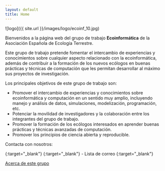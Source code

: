 ```yaml
---
layout: default
title: Home
---
```


![logo]({{ site.url }}/images/logo/ecoinf_10.jpg)


Bienvenidos a la página web del grupo de trabajo **Ecoinformática** de la Asociación Española de Ecología Terrestre. 

Este grupo de trabajo pretende fomentar el intercambio de experiencias y conocimientos sobre cualquier aspecto relacionado con la ecoinformática, además de contribuir a la formación de los nuevos ecólogos en buenas prácticas y técnicas de computación que les permitan desarrollar al máximo sus proyectos de investigación.

Los principales objetivos de este grupo de trabajo son:

* Promover el intercambio de experiencias y conocimientos sobre ecoinformática y computación en un sentido muy amplio, incluyendo manejo y análisis de datos, simulaciones, modelización, programación, etc.
* Potenciar la movilidad de investigadores y la colaboración entre los integrantes del grupo de trabajo.
* Promover la formación de los ecólogos interesados en aprender buenas prácticas y técnicas avanzadas de computación.
* Promover los principios de ciencia abierta y reproducible.


Contacta con nosotros:

[<i class="fa fa-twitter fa-3x"></i>](https://twitter.com/ecoinf_aeet){:target="_blank"} [<i class="fa fa-github fa-3x"></i>](http://github.com/ecoinfaeet){:target="_blank"}  [<i class="fa fa-envelope fa-3x"></i>](mailto:ecoinf.aeet@gmail.com) - Lista de correo [<i class="fa fa-list fa-3x"></i>](https://groups.google.com/forum/#!forum/ecoinformatica_aeet){:target="_blank"} 


[Acerca de este grupo](about) 
